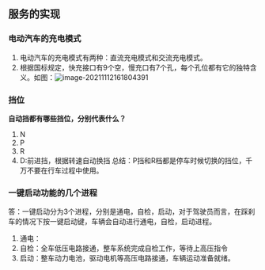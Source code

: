 ## 服务的实现

### 电动汽车的充电模式

1. 电动汽车的充电模式有两种：直流充电模式和交流充电模式。
2. 根据国标规定，快充接口有9个空，慢充口有7个孔，每个孔位都有它的独特含义。如图：![image-20211112161804391](C:\Users\123\Program\VCU\basic\image\image-20211112161804391.png)

### 挡位

**自动挡都有哪些挡位，分别代表什么？**

1. N
2. P
3. R
4. D:前进挡，根据转速自动换挡
   总结：P挡和R档都是停车时候切换的挡位，千万不要在行车过程中使用。

### 一键启动功能的几个进程

答：一键启动分为3个进程，分别是通电，自检，启动，对于驾驶员而言，在踩刹车的情况下按一键启动键，车辆会自动进行通电，自检，启动进程。

1. 通电：
2. 自检：全车低压电路接通，整车系统完成自检工作，等待上高压指令
3. 启动：整车动力电池，驱动电机等高压电路接通，车辆运动准备就绪。